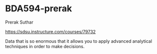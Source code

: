 # BDA594-prerak

Prerak Suthar

https://sdsu.instructure.com/courses/79732

Data that is so enormous that it allows you to apply advanced analytical techniques in order to make decisions.
